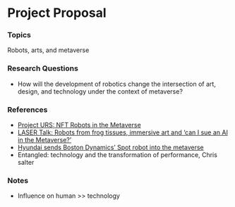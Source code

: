 # Project Proposal
### Topics
Robots, arts, and metaverse

### Research Questions
- How will the development of robotics change the intersection of art, design, and technology under the context of metaverse?
### References
- [Project URS: NFT Robots in the Metaverse](https://www.niftyzone.com/project-urs-nft-robots-in-the-metaverse/14160)
- [LASER Talk: Robots from frog tissues, immersive art and ‘can I sue an AI in the Metaverse?’](https://stanforddaily.com/2022/01/25/laser-talk-robots-from-frog-tissues-immersive-art-and-can-i-sue-an-ai-in-the-metaverse/)
- [Hyundai sends Boston Dynamics’ Spot robot into the metaverse](https://techcrunch.com/2022/01/04/hyundai-plans-to-incorporate-robots-into-the-metaverse-to-help-users-reach-out-and-touch-someone/)
- Entangled: technology and the transformation of performance, Chris salter

### Notes
- Influence on human >> technology

